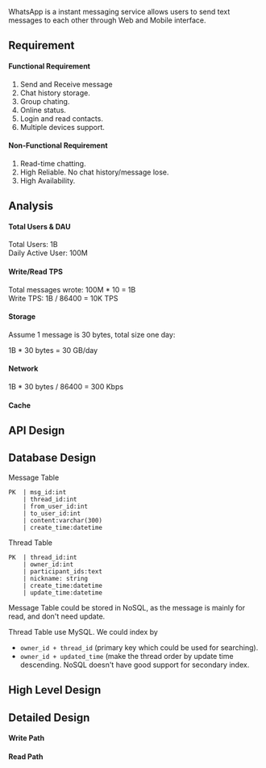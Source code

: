 WhatsApp is a instant messaging service allows users to send text messages to each other through Web and Mobile interface.

## Requirement

#### Functional Requirement
1. Send and Receive message
2. Chat history storage.
3. Group chating.
4. Online status.
5. Login and read contacts.
6. Multiple devices support.

#### Non-Functional Requirement
1. Read-time chatting.
2. High Reliable. No chat history/message lose.
3. High Availability.

## Analysis

#### Total Users & DAU
Total Users: 1B  
Daily Active User: 100M  

#### Write/Read TPS
Total messages wrote: 100M * 10 = 1B  
Write TPS: 1B / 86400 = 10K TPS

#### Storage
Assume 1 message is 30 bytes, total size one day:

1B * 30 bytes = 30 GB/day

#### Network
1B * 30 bytes / 86400 = 300 Kbps

#### Cache

## API Design

## Database Design

Message Table
```
PK  | msg_id:int
    | thread_id:int
    | from_user_id:int
    | to_user_id:int
    | content:varchar(300)
    | create_time:datetime
```

Thread Table
```
PK  | thread_id:int
    | owner_id:int
    | participant_ids:text
    | nickname: string
    | create_time:datetime
    | update_time:datetime
```

Message Table could be stored in NoSQL, as the message is mainly for read, and don't need update.

Thread Table use MySQL. We could index by 
* `owner_id + thread_id` (primary key which could be used for searching).
* `owner_id + updated_time` (make the thread order by update time descending.
NoSQL doesn't have good support for secondary index.


## High Level Design

## Detailed Design

#### Write Path

#### Read Path
